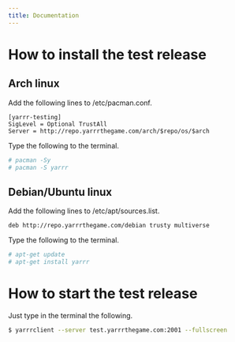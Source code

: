 ```yaml
---
title: Documentation
---
```


# How to install the test release

## Arch linux

Add the following lines to /etc/pacman.conf.

~~~
[yarrr-testing]
SigLevel = Optional TrustAll
Server = http://repo.yarrrthegame.com/arch/$repo/os/$arch
~~~

Type the following to the terminal.

~~~ bash
# pacman -Sy
# pacman -S yarrr
~~~

## Debian/Ubuntu linux

Add the following lines to /etc/apt/sources.list.

~~~
deb http://repo.yarrrthegame.com/debian trusty multiverse
~~~

Type the following to the terminal.

~~~ bash
# apt-get update
# apt-get install yarrr
~~~

# How to start the test release

Just type in the terminal the following.

~~~ bash
$ yarrrclient --server test.yarrrthegame.com:2001 --fullscreen
~~~

